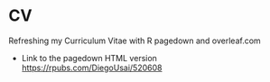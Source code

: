 # CV
Refreshing my Curriculum Vitae with R pagedown and overleaf.com

* Link to the pagedown HTML version  https://rpubs.com/DiegoUsai/520608
